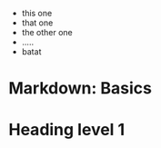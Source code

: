   * this one
  * that one
  * the other one
  * ..... 
  * batat
  
  
  Markdown: Basics
================

# Heading level 1
